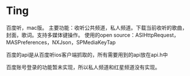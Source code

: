 Ting
====

百度听，mac版。
主要功能：收听公共频道，私人频道。下载当前收听的歌曲，封面，歌词。支持多媒体键操作。
使用的open source：ASIHttpRequest，MASPreferences，NXJson，SPMediaKeyTap

百度的api是从百度听ios客户端抓取的，所有需要用到的api放在api.h中

百度账号登录的功能暂未实现，所以私人频道和红星频道没有实现。

